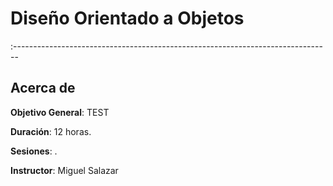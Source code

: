 # Diseño Orientado a Objetos

:-------------------------------------------------------------------------------

## Acerca de

**Objetivo General**: TEST

**Duración**: 12 horas.

**Sesiones**: .

**Instructor**: Miguel Salazar
